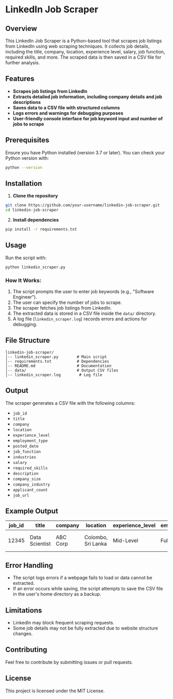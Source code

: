 # LinkedIn Job Scraper

## Overview
This LinkedIn Job Scraper is a Python-based tool that scrapes job listings from LinkedIn using web scraping techniques. It collects job details, including the title, company, location, experience level, salary, job function, required skills, and more. The scraped data is then saved in a CSV file for further analysis.

## Features
- **Scrapes job listings from LinkedIn**
- **Extracts detailed job information, including company details and job descriptions**
- **Saves data to a CSV file with structured columns**
- **Logs errors and warnings for debugging purposes**
- **User-friendly console interface for job keyword input and number of jobs to scrape**

## Prerequisites
Ensure you have Python installed (version 3.7 or later). You can check your Python version with:
```sh
python --version
```

## Installation
1. **Clone the repository**
```sh
git clone https://github.com/your-username/linkedin-job-scraper.git
cd linkedin-job-scraper
```
2. **Install dependencies**
```sh
pip install -r requirements.txt
```

## Usage
Run the script with:
```sh
python linkedin_scraper.py
```

### How It Works:
1. The script prompts the user to enter job keywords (e.g., "Software Engineer").
2. The user can specify the number of jobs to scrape.
3. The scraper fetches job listings from LinkedIn.
4. The extracted data is stored in a CSV file inside the `data/` directory.
5. A log file (`linkedin_scraper.log`) records errors and actions for debugging.

## File Structure
```
linkedin-job-scraper/
│-- linkedin_scraper.py        # Main script
│-- requirements.txt           # Dependencies
│-- README.md                  # Documentation
│-- data/                      # Output CSV files
│-- linkedin_scraper.log        # Log file
```

## Output
The scraper generates a CSV file with the following columns:
- `job_id`
- `title`
- `company`
- `location`
- `experience_level`
- `employment_type`
- `posted_date`
- `job_function`
- `industries`
- `salary`
- `required_skills`
- `description`
- `company_size`
- `company_industry`
- `applicant_count`
- `job_url`

## Example Output
| job_id | title | company | location | experience_level | employment_type | posted_date | job_function | industries | salary | required_skills | description | company_size | company_industry | applicant_count | job_url |
|--------|-------|---------|----------|------------------|----------------|-------------|--------------|------------|--------|----------------|-------------|--------------|----------------|----------------|---------|
| 12345 | Data Scientist | ABC Corp | Colombo, Sri Lanka | Mid-Level | Full-Time | 2024-02-17 | Analytics | Tech | $5000/month | Python, SQL, ML | AI development role | 500-1000 | IT & Services | 50 | https://linkedin.com/jobs/view/12345 |

## Error Handling
- The script logs errors if a webpage fails to load or data cannot be extracted.
- If an error occurs while saving, the script attempts to save the CSV file in the user's home directory as a backup.

## Limitations
- LinkedIn may block frequent scraping requests.
- Some job details may not be fully extracted due to website structure changes.

## Contributing
Feel free to contribute by submitting issues or pull requests.

## License
This project is licensed under the MIT License.

